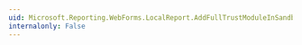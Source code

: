 ```yaml
---
uid: Microsoft.Reporting.WebForms.LocalReport.AddFullTrustModuleInSandboxAppDomain(System.Security.Policy.StrongName)
internalonly: False
---
```

